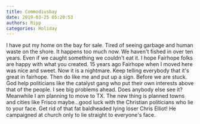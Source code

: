 ```yaml
---
title: Commodiusbay
date: 2019-03-25 05:20:53
authors: Ripp
categories: Holiday
---
```


 I have put my home on the bay for sale. Tired of seeing garbage and human waste on the shore. It happens too much now. We haven't fished in over ten years. Even if we caught something we couldn't eat it. I hope Fairhope folks are happy with what you created. 15 years ago Fairhope  when I moved here was nice and sweet. Now it is a nightmare. Keep telling everybody that it's great in fairhope. Then do like me and put up a sign. Before we are stuck. God help politicians like the catalyst gang who put their own interests above that of the people. I see big problems ahead. Does anybody else see it? Meanwhile I am planning to move to TX. The new thing is planned towns and cities like Frisco maybe...good luck with the Christian politicians who lie to your  face. Get rid of that fat baldheaded lying loser Chris Elliot! He campaigned at church only to lie straight to everyone's face.